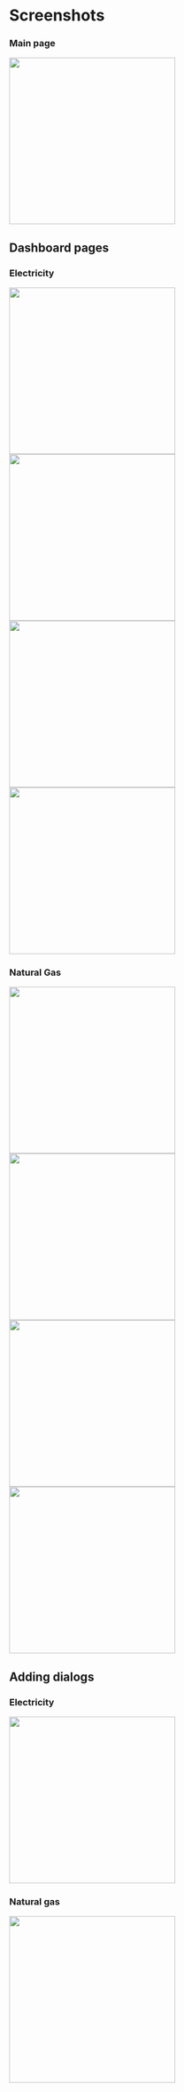 ﻿# Screenshots

### Main page
<img src="main-page.jpg" width="300">

## Dashboard pages
### Electricity
<img src="electricity-dashboard-page.jpg" width="300">
<img src="electricity-dashboard-page2.jpg" width="300">
<img src="electricity-dashboard-page3.jpg" width="300">
<img src="electricity-dashboard-page4.jpg" width="300">

### Natural Gas
<img src="natural-gas-dashboard-page.jpg" width="300">
<img src="natural-gas-dashboard-page2.jpg" width="300">
<img src="natural-gas-dashboard-page3.jpg" width="300">
<img src="natural-gas-dashboard-page4.jpg" width="300">

## Adding dialogs
### Electricity
<img src="electricity-adding-page.jpg" width="300">

### Natural gas
<img src="natural-gas-adding-page.jpg" width="300">
